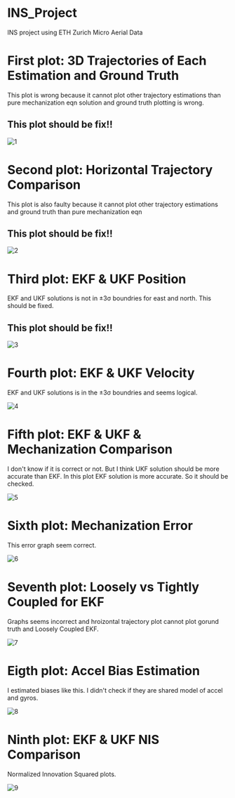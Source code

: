 # INS_Project
INS project using ETH Zurich Micro Aerial Data


# First plot: 3D Trajectories of Each Estimation and Ground Truth
This plot is wrong because it cannot plot other trajectory estimations than pure mechanization eqn solution and ground truth plotting is wrong.

## This plot should be fix!!

![1](https://github.com/user-attachments/assets/ca2a2a23-f4f2-47f2-b4cc-f5da1c43c158)

# Second plot: Horizontal Trajectory Comparison
This plot is also faulty because it cannot plot other trajectory estimations and ground truth than  pure mechanization eqn

## This plot should be fix!!

![2](https://github.com/user-attachments/assets/ed82eac8-3d0c-43dc-8f6e-922c87341f7a)

# Third plot: EKF & UKF Position
EKF and UKF solutions is not in ±3σ boundries for east and north. This should be fixed.

## This plot should be fix!!

![3](https://github.com/user-attachments/assets/e1509452-a261-4668-b587-ed8d24de7cc1)

# Fourth plot: EKF & UKF Velocity
EKF and UKF solutions is in the ±3σ boundries and seems logical.

![4](https://github.com/user-attachments/assets/9478ce48-cf13-4bf6-a012-3551f70cf3ed)

# Fifth plot: EKF & UKF & Mechanization Comparison
I don't know if it is correct or not. But I think UKF solution should be more accurate than EKF. In this plot EKF solution is more accurate. So it should be checked.

![5](https://github.com/user-attachments/assets/fdad028c-238c-4cb5-9ecc-6713afff9aa5)

# Sixth plot: Mechanization Error
This error graph seem correct.

![6](https://github.com/user-attachments/assets/630594dc-aba0-4206-9f78-5679ce1a957a)

# Seventh plot: Loosely vs Tightly Coupled for EKF
Graphs seems incorrect and hroizontal trajectory plot cannot plot gorund truth and Loosely Coupled EKF.

![7](https://github.com/user-attachments/assets/242384d2-702c-411a-8dac-0d85940177ad)

# Eigth plot: Accel Bias Estimation
I estimated biases like this. I didn't check if they are shared model of accel and gyros.

![8](https://github.com/user-attachments/assets/3b2d80d3-5e99-4451-b52d-2073da6ccad6)

# Ninth plot: EKF & UKF NIS Comparison
Normalized Innovation Squared plots.

![9](https://github.com/user-attachments/assets/1b822e0e-da4c-4146-bc14-86874826f6b7)
